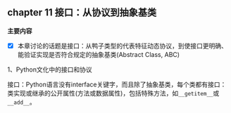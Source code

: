 ## chapter 11 接口：从协议到抽象基类

**主要内容**

- [x] 本章讨论的话题是接口：从鸭子类型的代表特征动态协议，到使接口更明确、能验证实现是否符合规定的抽象基类(Abstract Class, ABC)

1、Python文化中的接口和协议

接口：Python语言没有interface关键字，而且除了抽象基类，每个类都有接口：类实现或继承的公开属性(方法或数据属性)，包括特殊方法，如`__getitem__`或`__add__`。



